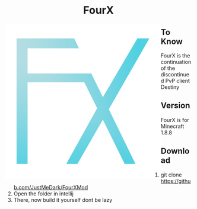 <h1 align="center">FourX</h1>
<img align="left" alt="Cover" src="FourX/assets/minecraft/images/logo.png" height="420" width="420" /> 

## To Know

FourX is the continuation of the discontinued PvP client Destiny

## Version
FourX is for Minecraft 1.8.8

## Download

1) git clone https://github.com/JustMeDark/FourXMod
2) Open the folder in intellij
3) There, now build it yourself dont be lazy
